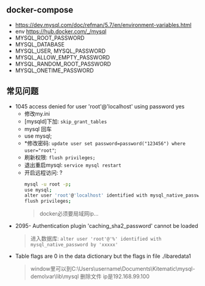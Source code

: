 ## docker-compose
- https://dev.mysql.com/doc/refman/5.7/en/environment-variables.html
- env https://hub.docker.com/_/mysql
-   MYSQL_ROOT_PASSWORD
-   MYSQL_DATABASE
-   MYSQL_USER, MYSQL_PASSWORD
-   MYSQL_ALLOW_EMPTY_PASSWORD
-   MYSQL_RANDOM_ROOT_PASSWORD
-   MYSQL_ONETIME_PASSWORD

## 常见问题
- 1045 access denied for user 'root'@'localhost' using password yes
  - 修改my.ini 
  - [mysqld]下加: `skip_grant_tables`
  - mysql 回车
  - use mysql;
  - *修改密码: `update user set password=password("123456") where user="root"`;
  - 刷新权限: `flush privileges;`
  - 退出重启mysql: `service mysql restart`
  - 开启远程访问: ?
    ```sh
    mysql -u root -p;
    use mysql;
    alter user 'root'@'localhost' identified with mysql_native_password by '123456';
    flush privileges;
    ```
    > docker必须要局域网ip...
- 2095- Authentication plugin 'caching_sha2_password' cannot be loaded
  > 进入数据库: `alter user 'root'@'%' identified with mysql_native_password by 'xxxxx'`
- Table flags are 0 in the data dictionary but the flags in file ./ibaredata1
  > window里可以到C:\Users\username\Documents\Kitematic\mysql-demo\var\lib\mysql 删除文件
  > ip是192.168.99.100